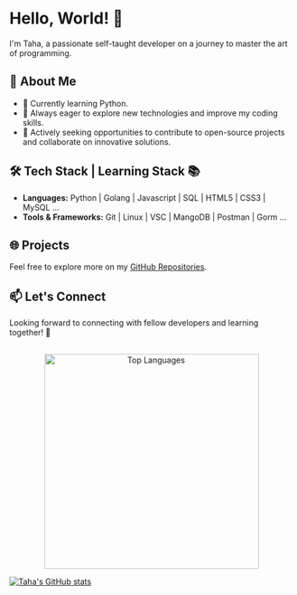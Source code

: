 # Hello, World! 👋

I'm Taha, a passionate self-taught developer on a journey to master the art of programming.

## 🚀 About Me

- 🔭 Currently learning Python.
- 🌱 Always eager to explore new technologies and improve my coding skills.
- 💼 Actively seeking opportunities to contribute to open-source projects and collaborate on innovative solutions.

## 🛠️ Tech Stack | Learning Stack 📚

- **Languages:** Python | Golang | Javascript | SQL | HTML5 | CSS3 | MySQL ...
- **Tools & Frameworks:** Git | Linux | VSC | MangoDB | Postman | Gorm ...

## 🌐 Projects
<!--
Here are some projects I'm proud of:

1. [Project 1: Brief Description]
2. [Project 2: Brief Description]
3. [Project 3: Brief Description]
-->
Feel free to explore more on my [GitHub Repositories](https://github.com/Shinichi23?tab=repositories).

## 📫 Let's Connect
<!--
- LinkedIn: [Your LinkedIn Profile](Your LinkedIn Profile Link)
- Twitter: [Your Twitter Handle](Your Twitter Handle Link)
-->
Looking forward to connecting with fellow developers and learning together! 🤝

##


<p align="center">
  <img width="380px" src="https://github-readme-stats.vercel.app/api/top-langs/?username=Shinichi23&langs_count=10&title_color=59A5FA&icon_color=3498db&text_color=C7D4E2&border_color=30363d&bg_color=0d1117&layout=compact&color=C7D4E2" alt="Top Languages" title="Top Languages">
</p>

[![Taha's GitHub stats](https://github-readme-stats.vercel.app/api?username=shinichi23)](https://github.com/shinichi23/github-readme-stats)
